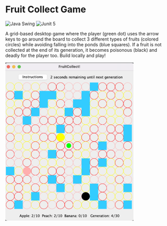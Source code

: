# Fruit Collect Game
![Java Swing](https://img.shields.io/badge/-Java%20Swing-%23ED8B00.svg?logo=java&logoColor=white)
![Junit 5](https://img.shields.io/badge/-JUnit%205-red)

A grid-based desktop game where the player (green dot) uses the arrow keys to go around the board to collect 3 different types of fruits (colored circles) while avoiding falling into the ponds (blue squares). If a fruit is not collected at the end of its generation, it becomes poisonous (black) and deadly for the player too. Build locally and play!

<img alt="demo image" src="demos/demo-image.png" width="400">

